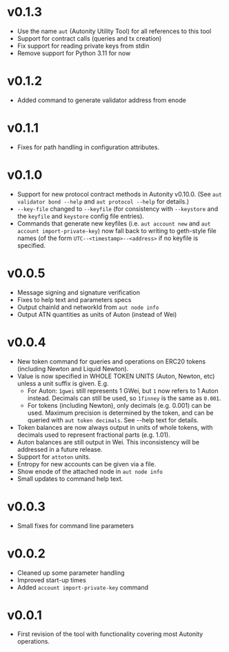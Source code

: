 # v0.1.3

- Use the name `aut` (Autonity Utility Tool) for all references to this tool
- Support for contract calls (queries and tx creation)
- Fix support for reading private keys from stdin
- Remove support for Python 3.11 for now

# v0.1.2

- Added command to generate validator address from enode

# v0.1.1

- Fixes for path handling in configuration attributes.

# v0.1.0

- Support for new protocol contract methods in Autonity v0.10.0. (See `aut validator bond --help` and `aut protocol --help` for details.)
- `--key-file` changed to `--keyfile` (for consistency with `--keystore` and the `keyfile` and `keystore` config file entries).
- Commands that generate new keyfiles (i.e. `aut account new` and `aut account import-private-key`) now fall back to writing to geth-style file names (of the form `UTC--<timestamp>--<address>` if no keyfile is specified.

# v0.0.5

- Message signing and signature verification
- Fixes to help text and parameters specs
- Output chainId and networkId from `aut node info`
- Output ATN quantities as units of Auton (instead of Wei)

# v0.0.4

- New token command for queries and operations on ERC20 tokens (including Newton and Liquid Newton).
- Value is now specified in WHOLE TOKEN UNITS (Auton, Newton, etc) unless a unit suffix is given.  E.g.
  - For Auton: `1gwei` still represents 1 GWei, but `1` now refers to 1 Auton instead.  Decimals can still be used, so `1finney` is the same as `0.001`.
  - For tokens (including Newton), only decimals (e.g. 0.001) can be used.  Maximum precision is determined by the token, and can be queried with `aut token decimals`. See --help text for details.
- Token balances are now always output in units of whole tokens, with decimals used to represent fractional parts (e.g. 1.01).
- Auton balances are still output in Wei.  This inconsistency will be addressed in a future release.
- Support for `attoton` units.
- Entropy for new accounts can be given via a file.
- Show enode of the attached node in `aut node info`
- Small updates to command help text.

# v0.0.3

- Small fixes for command line parameters

# v0.0.2

- Cleaned up some parameter handling
- Improved start-up times
- Added `account import-private-key` command

# v0.0.1

- First revision of the tool with functionality covering most Autonity operations.
